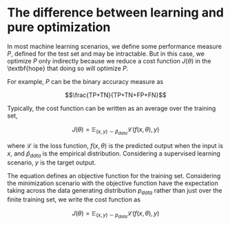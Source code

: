 # The difference between learning and pure optimization

In most machine learning scenarios, we define some performance measure $P$, defined for the test set and may be intractable. But in this case, we optimize $P$ only indirectly because we reduce a cost function $J(\theta)$ in the \textbf{hope} that doing so will optimize $P$. 

For example, $P$ can be the binary accuracy measure as 

$$\frac{TP+TN}{TP+TN+FP+FN}$$

Typically, the cost function can be written as an average over the training set, 

$$J(\theta)=\mathbb{E}_{(x,y)\sim \hat{p}_{data}}\mathcal{L}(f(x, \theta), y)$$

where $\mathcal{L}$ is the loss function, $f(x,\theta)$ is the predicted output when the input is $x$, and $\hat{p}_{data}$ is the empirical distribution. Considering a supervised learning scenario, $y$ is the target output. 

The equation defines an objective function for the training set. Considering the minimization scenario with the objective function have the expectation taking across the data generating distribution $p_{data}$ rather than just over the finite training set, we write the cost function as 

$$J(\theta)=\mathbb{E}_{(x,y)\sim p_{data}}\mathcal{L}(f(x, \theta), y)$$